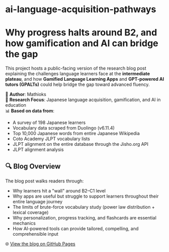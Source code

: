 # ai-language-acquisition-pathways

# Why progress halts around B2, and how gamification and AI can bridge the gap

This project hosts a public-facing version of the research blog post explaining the challenges language learners face at the **intermediate plateau**, and how **Gamified Language Learning Apps** and **GPT-powered AI tutors (GPALTs)** could help bridge the gap toward advanced fluency.

🧠 **Author**: Mathioks  
📘 **Research Focus**: Japanese language acquisition, gamification, and AI in education  
📊 **Based on data from**:  
- A survey of 198 Japanese learners  
- Vocabulary data scraped from Duolingo (v6.11.4)  
- Top 10,000 Japanese words from entire Japanese Wikipedia
- Coto Academy JLPT vocabulary lists
- JLPT alignment on the entire database through the Jisho.org API
- JLPT alignment analysis

## 🔍 Blog Overview

The blog post walks readers through:
- Why learners hit a "wall" around B2–C1 level
- Why apps are useful but struggle to support learners throughout their entire language journey
- The limits of brute-force vocabulary study (power law distribution + lexical coverage)
- Why personalization, progress tracking, and flashcards are essential mechanics
- How AI-powered tools can provide tailored, compelling, and comprehensible input

🌐 [View the blog on GitHub Pages](https://mathioks.github.io/ai-language-acquisition-pathways/)
